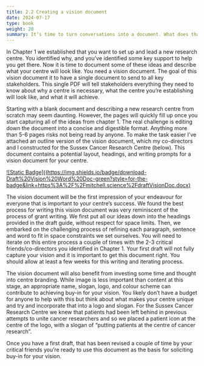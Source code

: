 ```yaml
---
title: 2.2 Creating a vision document
date: 2024-07-17
type: book
weight: 20
summary: It’s time to turn conversations into a document. What does that look like?
---
```


In Chapter 1 we established that you want to set up and lead a new research centre. You identified why, and you’ve identified some key support to help you get there. Now it is time to document some of these ideas and describe what your centre will look like. You need a vision document. The goal of this vision document it to have a single document to send to all key stakeholders. This single PDF will tell stakeholders everything they need to know about why a centre is necessary, what the centre you’re establishing will look like, and what it will achieve.

Starting with a blank document and describing a new research centre from scratch may seem daunting. However, the pages will quickly fill up once you start capturing all of the ideas from chapter 1. The real challenge is editing down the document into a concise and digestible format. Anything more than 5-6 pages risks not being read by anyone. To make the task easier I’ve attached an outline version of the vision document, which my co-directors and I constructed for the Sussex Cancer Research Centre (below). This document contains a potential layout, headings, and writing prompts for a vision document for your centre. 

[![Static Badge]((https://img.shields.io/badge/download-Draft%20Vision%20Word%20Doc-green?style=for-the-badge&link=https%3A%2F%2Fmitchell.science%2FdraftVisionDoc.docx)](https://mitchell.science/draftVisionDoc.docx)

The vision document will be the first impression of your endeavour for everyone that is important to your centre’s success. We found the best process for writing this vision document was very reminiscent of the process of grant writing. We first put all our ideas down into the headings provided in the draft guide, without respect for space limits. Then, we embarked on the challenging process of refining each paragraph, sentence and word to fit in space constraints we set ourselves. You will need to iterate on this entire process a couple of times with the 2-3 critical friends/co-directors you identified in Chapter 1. Your first draft will not fully capture your vision and it is important to get this document right. You should allow at least a few weeks for this writing and iterating process.

The vision document will also benefit from investing some time and thought into centre branding. While image is less important than content at this stage, an appropriate name, slogan, logo, and colour scheme can contribute to achieving buy-in for your vision. 
You likely don’t have a budget for anyone to help with this but think about what makes your centre unique and try and incorporate that into a logo and slogan. For the Sussex Cancer Research Centre we knew that patients had been left behind in previous attempts to unite cancer researchers and so we placed a patient icon at the centre of the logo, with a slogan of “putting patients at the centre of cancer research”.

Once you have a first draft, that has been revised a couple of time by your critical friends you’re ready to use this document as the basis for soliciting buy-in for your vision.
